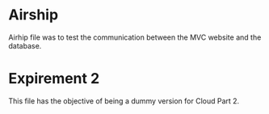 # Airship
Airhip file was to test the communication between the MVC website and the database.

# Expirement 2
This file has the objective of being a dummy version for Cloud Part 2.

